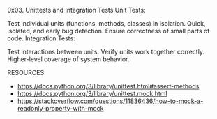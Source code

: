 0x03. Unittests and Integration Tests
Unit Tests:

Test individual units (functions, methods, classes) in isolation.
Quick, isolated, and early bug detection.
Ensure correctness of small parts of code.
Integration Tests:

Test interactions between units.
Verify units work together correctly.
Higher-level coverage of system behavior.

RESOURCES
* https://docs.python.org/3/library/unittest.html#assert-methods
* https://docs.python.org/3/library/unittest.mock.html
* https://stackoverflow.com/questions/11836436/how-to-mock-a-readonly-property-with-mock

